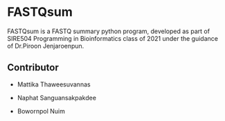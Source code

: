 # FASTQsum

FASTQsum is a FASTQ summary python program, developed as part of SIRE504 Programming in Bioinformatics class of 2021 under the guidance of Dr.Piroon Jenjaroenpun.

## Contributor

- Mattika Thaweesuvannas 

- Naphat Sanguansakpakdee 

- Bowornpol Nuim 



